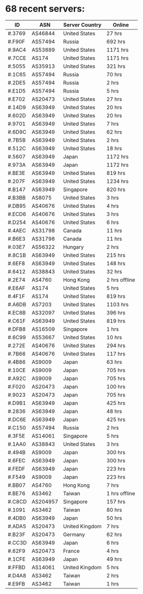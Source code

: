 # 68 recent servers:

| ID | ASN | Server Country | Online |
| ------ | ------ | ------ | ------ |
| #.3769 | AS46844 | United States | 27 hrs |
| #.F90F | AS57494 | Russia | 692 hrs |
| #.9AC4 | AS53889 | United States | 1171 hrs |
| #.7CCE | AS174 | United States | 1171 hrs |
| #.5055 | AS35913 | United States | 321 hrs |
| #.1C65 | AS57494 | Russia | 70 hrs |
| #.2DE5 | AS57494 | Russia | 2 hrs |
| #.E1D5 | AS57494 | Russia | 5 hrs |
| #.E702 | AS20473 | United States | 27 hrs |
| #.14D9 | AS63949 | United States | 20 hrs |
| #.602D | AS63949 | United States | 20 hrs |
| #.9701 | AS63949 | United States | 7 hrs |
| #.6D9C | AS63949 | United States | 62 hrs |
| #.7B5B | AS63949 | United States | 2 hrs |
| #.512C | AS63949 | United States | 18 hrs |
| #.5607 | AS63949 | Japan | 1172 hrs |
| #.973A | AS63949 | Japan | 1172 hrs |
| #.BE3E | AS63949 | United States | 819 hrs |
| #.207F | AS63949 | United States | 1234 hrs |
| #.B147 | AS63949 | Singapore | 820 hrs |
| #.B3BB | AS8075 | United States | 3 hrs |
| #.DB95 | AS40676 | United States | 4 hrs |
| #.ECD6 | AS40676 | United States | 3 hrs |
| #.D254 | AS40676 | United States | 6 hrs |
| #.4AEC | AS31798 | Canada | 11 hrs |
| #.B6E3 | AS31798 | Canada | 11 hrs |
| #.03E7 | AS56322 | Hungary | 2 hrs |
| #.8C1B | AS63949 | United States | 215 hrs |
| #.6EF8 | AS63949 | United States | 148 hrs |
| #.6412 | AS38843 | United States | 32 hrs |
| #.2E74 | AS4760 | Hong Kong | 2 hrs offline |
| #.E6AF | AS174 | United States | 5 hrs |
| #.4F1F | AS174 | United States | 819 hrs |
| #.A6DB | AS7203 | United States | 1103 hrs |
| #.EC8B | AS32097 | United States | 396 hrs |
| #.C61F | AS63949 | United States | 819 hrs |
| #.DFB8 | AS16509 | Singapore | 1 hrs |
| #.6C99 | AS53667 | United States | 10 hrs |
| #.272E | AS40676 | United States | 294 hrs |
| #.7B66 | AS40676 | United States | 117 hrs |
| #.4B86 | AS9009 | Japan | 63 hrs |
| #.10CE | AS9009 | Japan | 705 hrs |
| #.A92C | AS9009 | Japan | 705 hrs |
| #.F020 | AS20473 | Japan | 100 hrs |
| #.9023 | AS20473 | Japan | 705 hrs |
| #.D9B1 | AS63949 | Japan | 425 hrs |
| #.2836 | AS63949 | Japan | 48 hrs |
| #.DC6E | AS63949 | Japan | 425 hrs |
| #.C150 | AS57494 | Russia | 2 hrs |
| #.3F5E | AS14061 | Singapore | 5 hrs |
| #.1AA0 | AS38843 | United States | 3 hrs |
| #.494B | AS9009 | Japan | 300 hrs |
| #.6FEC | AS63949 | Japan | 300 hrs |
| #.FEDF | AS63949 | Japan | 223 hrs |
| #.F549 | AS9009 | Japan | 223 hrs |
| #.BB07 | AS4760 | Hong Kong | 7 hrs |
| #.BE76 | AS3462 | Taiwan | 1 hrs offline |
| #.C8CD | AS204957 | Singapore | 157 hrs |
| #.1091 | AS3462 | Taiwan | 80 hrs |
| #.4DB0 | AS63949 | Japan | 50 hrs |
| #.ADA5 | AS20473 | United Kingdom | 7 hrs |
| #.B23F | AS20473 | Germany | 62 hrs |
| #.CC3D | AS63949 | Japan | 6 hrs |
| #.62F9 | AS20473 | France | 4 hrs |
| #.1CFE | AS63949 | Japan | 49 hrs |
| #.FFBD | AS14061 | United Kingdom | 5 hrs |
| #.D4A8 | AS3462 | Taiwan | 2 hrs |
| #.E9FB | AS3462 | Taiwan | 1 hrs |

